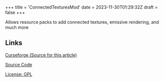 +++
title = 'ConnectedTexturesMod'
date = 2023-11-30T01:29:32Z
draft = false
+++

Allows resource packs to add connected textures, emissive rendering, and much more


## Links

[Curseforge (Source for this article)](https://www.curseforge.com/minecraft/mc-mods/ctm)

[Source Code](https://github.com/Chisel-Team/ConnectedTexturesMod)

[License: GPL](https://raw.githubusercontent.com/Chisel-Team/ConnectedTexturesMod/1.20/dev/LICENSE)